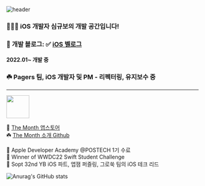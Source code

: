 ![header](https://capsule-render.vercel.app/api?type=waving&color=timeGradient&text=Hi%20This%20is%20PecanPie's%20Github%20🥧🧑‍💻&animation=twinkling&fontSize=25&fontAlignY=25&fontAlign=50&height=100)


### 👨🏼‍💻 iOS 개발자 심규보의 개발 공간입니다!
### 🥧 개발 블로그: ✅ [iOS 벨로그](https://velog.io/@hidra0321/posts)

#### 2022.01~ 개발 중

### **☘️ Pagers 팀, iOS 개발자 및 PM - 리펙터링, 유지보수 중**

---

<img src="https://github.com/user-attachments/assets/6831ae01-1180-4ed3-a60f-08c7db4e2d8e" width="60"/> 

📌 [The Month 앱스토어](https://apps.apple.com/kr/app/the-month/id6504983925)  
☘️ [The Month 소개 Github](https://github.com/PagersPlanco/The-Month)

    Apple Developer Academy @POSTECH 1기 수료  
🏅 Winner of WWDC22 Swift Student Challenge  
🧩 Sopt 32nd YB iOS 파트, 앱잼 퍼즐링, 그로쑥 팀의 iOS 테크 리드



![Anurag's GitHub stats](https://github-readme-stats.vercel.app/api?username=PecanPiePOS&show_icons=true&theme=calm)

<!--
**PecanPiePOS/PecanPiePOS** is a ✨ _special_ ✨ repository because its `README.md` (this file) appears on your GitHub profile.

Here are some ideas to get you started:

- 🔭 I’m currently working on ...
- 🌱 I’m currently learning ...
- 👯 I’m looking to collaborate on ...
- 🤔 I’m looking for help with ...
- 💬 Ask me about ...
- 📫 How to reach me: ...
- 😄 Pronouns: ...
- ⚡ Fun fact: ...
-->
